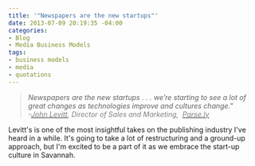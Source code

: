 ```yaml
---
title: '"Newspapers are the new startups"'
date: 2013-07-09 20:19:35 -04:00
categories:
- Blog
- Media Business Models
tags:
- business models
- media
- quotations
---
```


<blockquote>
  <em>Newspapers are the new startups . . . we’re starting to see a lot of great changes as technologies improve and cultures change."<br />
<span style="color: #808080;">
  -<a href="https://twitter.com/JohnMLevitt"><span style="color: #808080;">John Levitt</span></a>, Director of Sales and Marketing, 
<a href="http://blog.parsely.com/post/33843943455/newspapers-are-the-new-startups">
  <span style="color: #808080;">Parse.ly</span>
</a>
</span>
</em></p>
</blockquote>
<p>Levitt's is one of the most insightful takes on the publishing industry I've heard in a while. It's going to take a lot of restructuring and a ground-up approach, but I'm excited to be a part of it as we embrace the start-up culture in Savannah.</p>
